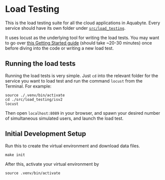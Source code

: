 # Load Testing

This is the load testing suite for all the cloud applications in Aquabyte. Every service should have its own folder under [`src/load_testing`](https://github.com/aquabyte-new/load-testing/tree/master/src/load_testing).

It uses locust as the underlying tool for writing the load tests. You may want to go over [this Getting Started guide](https://docs.locust.io/en/stable/quickstart.html) (should take ~20-30 minutes) once before diving into the code or writing a new load test.

## Running the load tests

Running the load tests is very simple. Just `cd` into the relevant folder for the service you want to load test and run the command `locust` from the Terminal. For example:

```
source ./.venv/bin/activate
cd ./src/load_testing/isv2
locust
```

Then open `localhost:8089` in your browser, and spawn your desired number of simultaneous simulated users, and launch the load test.


## Initial Development Setup

Run this to create the virtual environment and download data files.
```
make init
```

After this, activate your virtual environment by
```
source .venv/bin/activate
```
